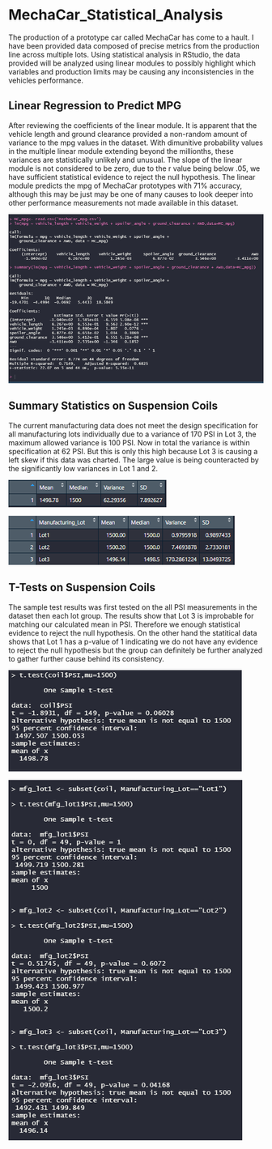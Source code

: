 # MechaCar_Statistical_Analysis

The production of a prototype car called MechaCar has come to a hault. I have been provided data composed of precise metrics from the production
line across multiple lots. Using statistical analysis in RStudio, the data provided will be analyzed using linear modules to possibly highlight
which variables and production limits may be causing any inconsistencies in the vehicles performance.


## Linear Regression to Predict MPG

After reviewing the coefficients of the linear module. It is apparent that the vehicle length and ground clearance provided a non-random
amount of variance to the mpg values in the dataset. With dimunitive probability values in the multiple linear module extending beyond the 
millionths, these variances are statistically unlikely and unusual. The slope of the linear module is not considered to be zero, due to the
r value being below .05, we have sufficient statistical evidence to reject the null hypothesis. The linear module predicts the mpg of MechaCar
prototypes with 71% accuracy, although this may be just may be one of many causes to look deeper into other performance measurements not made
available in this dataset.


!["Multiple Linear Regression"](https://github.com/DonnieGrhm/MechaCar_Statistical_Analysis/blob/main/MultipleLROutput.PNG?raw=true)

## Summary Statistics on Suspension Coils

The current manufacturing data does not meet the design specification for all manufacturing lots individually due to a variance of 170 PSI 
in Lot 3, the maximum allowed variance is 100 PSI. Now in total the variance is within specification at 62 PSI. But this is only this high 
because Lot 3 is causing a left skew if this data was charted. The large value is being counteracted by the significantly low variances in 
Lot 1 and 2.

!["Total Summary of PSI"](https://github.com/DonnieGrhm/MechaCar_Statistical_Analysis/blob/main/Total_Summary.PNG?raw=true)

!["Lot Summary of PSI"](https://github.com/DonnieGrhm/MechaCar_Statistical_Analysis/blob/main/Lot_Summary.PNG?raw=true)

## T-Tests on Suspension Coils

The sample test results was first tested on the all PSI measurements in the dataset then each lot group. The results show that Lot 3 is 
improbable for matching our calculated mean in PSI. Therefore we enough statistical evidence to reject the null hypothesis. On the other hand
the statitical data shows that Lot 1 has a p-value of 1 indicating we do not have any evidence to reject the null hypothesis but the group
can definitely be further analyzed to gather further cause behind its consistency.

!["Sample Test on All PSI"](https://github.com/DonnieGrhm/MechaCar_Statistical_Analysis/blob/main/SampleTestAllPSI.PNG?raw=true)

!["Sample Test on PSI by Lot"](https://github.com/DonnieGrhm/MechaCar_Statistical_Analysis/blob/main/SampleTestLotPSI.PNG?raw=true)